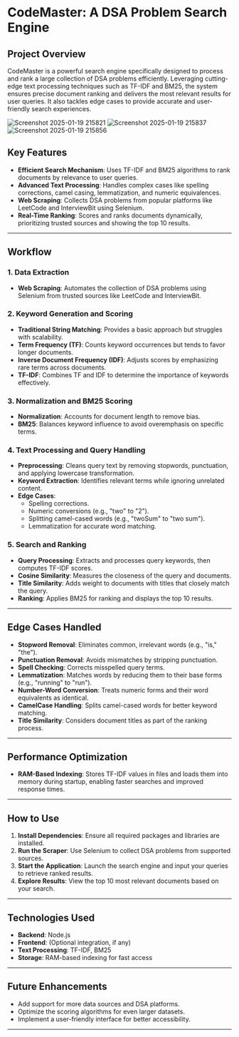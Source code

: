 # CodeMaster: A DSA Problem Search Engine

## Project Overview
CodeMaster is a powerful search engine specifically designed to process and rank a large collection of DSA problems efficiently. Leveraging cutting-edge text processing techniques such as TF-IDF and BM25, the system ensures precise document ranking and delivers the most relevant results for user queries. It also tackles edge cases to provide accurate and user-friendly search experiences.

![Screenshot 2025-01-19 215821](https://github.com/user-attachments/assets/263513ab-32d0-40be-920b-30b0291769af)
![Screenshot 2025-01-19 215837](https://github.com/user-attachments/assets/649a781a-0d1b-4158-8c20-8be52ca2e694)
![Screenshot 2025-01-19 215856](https://github.com/user-attachments/assets/9626dae9-35b8-451b-9e88-933f502a2460)

## Key Features
- **Efficient Search Mechanism**: Uses TF-IDF and BM25 algorithms to rank documents by relevance to user queries.
- **Advanced Text Processing**: Handles complex cases like spelling corrections, camel casing, lemmatization, and numeric equivalences.
- **Web Scraping**: Collects DSA problems from popular platforms like LeetCode and InterviewBit using Selenium.
- **Real-Time Ranking**: Scores and ranks documents dynamically, prioritizing trusted sources and showing the top 10 results.

---

## Workflow

### 1. Data Extraction
- **Web Scraping**: Automates the collection of DSA problems using Selenium from trusted sources like LeetCode and InterviewBit.

### 2. Keyword Generation and Scoring
- **Traditional String Matching**: Provides a basic approach but struggles with scalability.
- **Term Frequency (TF)**: Counts keyword occurrences but tends to favor longer documents.
- **Inverse Document Frequency (IDF)**: Adjusts scores by emphasizing rare terms across documents.
- **TF-IDF**: Combines TF and IDF to determine the importance of keywords effectively.

### 3. Normalization and BM25 Scoring
- **Normalization**: Accounts for document length to remove bias.
- **BM25**: Balances keyword influence to avoid overemphasis on specific terms.

### 4. Text Processing and Query Handling
- **Preprocessing**: Cleans query text by removing stopwords, punctuation, and applying lowercase transformation.
- **Keyword Extraction**: Identifies relevant terms while ignoring unrelated content.
- **Edge Cases**:
  - Spelling corrections.
  - Numeric conversions (e.g., "two" to "2").
  - Splitting camel-cased words (e.g., "twoSum" to "two sum").
  - Lemmatization for accurate word matching.

### 5. Search and Ranking
- **Query Processing**: Extracts and processes query keywords, then computes TF-IDF scores.
- **Cosine Similarity**: Measures the closeness of the query and documents.
- **Title Similarity**: Adds weight to documents with titles that closely match the query.
- **Ranking**: Applies BM25 for ranking and displays the top 10 results.

---

## Edge Cases Handled
- **Stopword Removal**: Eliminates common, irrelevant words (e.g., "is," "the").
- **Punctuation Removal**: Avoids mismatches by stripping punctuation.
- **Spell Checking**: Corrects misspelled query terms.
- **Lemmatization**: Matches words by reducing them to their base forms (e.g., "running" to "run").
- **Number-Word Conversion**: Treats numeric forms and their word equivalents as identical.
- **CamelCase Handling**: Splits camel-cased words for better keyword matching.
- **Title Similarity**: Considers document titles as part of the ranking process.

---

## Performance Optimization
- **RAM-Based Indexing**: Stores TF-IDF values in files and loads them into memory during startup, enabling faster searches and improved response times.

---

## How to Use
1. **Install Dependencies**: Ensure all required packages and libraries are installed.
2. **Run the Scraper**: Use Selenium to collect DSA problems from supported sources.
3. **Start the Application**: Launch the search engine and input your queries to retrieve ranked results.
4. **Explore Results**: View the top 10 most relevant documents based on your search.

---

## Technologies Used
- **Backend**: Node.js
- **Frontend**: (Optional integration, if any)
- **Text Processing**: TF-IDF, BM25
- **Storage**: RAM-based indexing for fast access

---

## Future Enhancements
- Add support for more data sources and DSA platforms.
- Optimize the scoring algorithms for even larger datasets.
- Implement a user-friendly interface for better accessibility.

---


